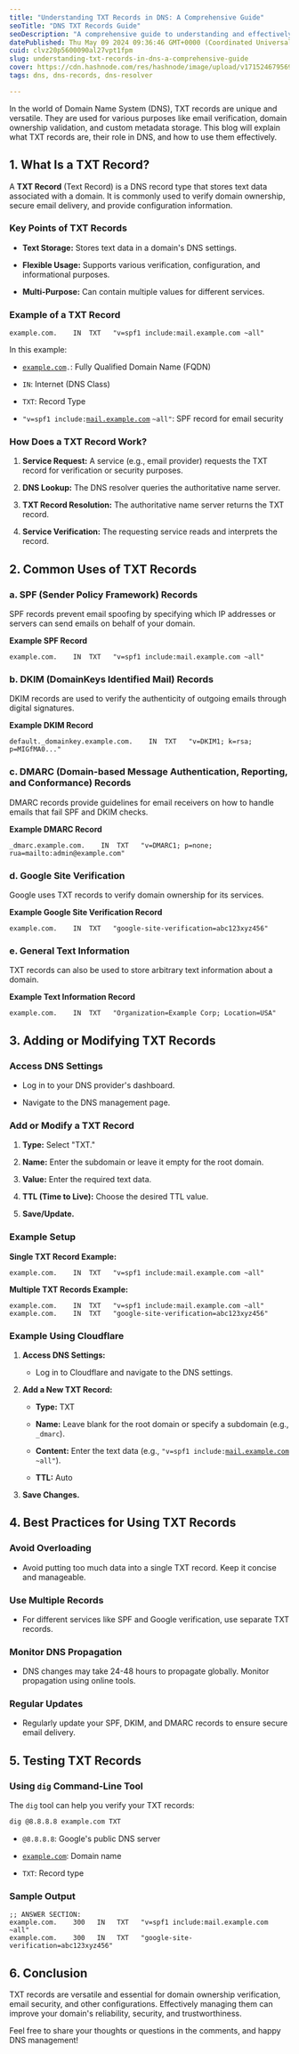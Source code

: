 ```yaml
---
title: "Understanding TXT Records in DNS: A Comprehensive Guide"
seoTitle: "DNS TXT Records Guide"
seoDescription: "A comprehensive guide to understanding and effectively using TXT records in DNS for verification, security, and configuration purposes"
datePublished: Thu May 09 2024 09:36:46 GMT+0000 (Coordinated Universal Time)
cuid: clvz20p5600090al27vpt1fpm
slug: understanding-txt-records-in-dns-a-comprehensive-guide
cover: https://cdn.hashnode.com/res/hashnode/image/upload/v1715246795698/876fbea6-7a94-40a0-8562-40e7f537345d.png
tags: dns, dns-records, dns-resolver

---
```


In the world of Domain Name System (DNS), TXT records are unique and versatile. They are used for various purposes like email verification, domain ownership validation, and custom metadata storage. This blog will explain what TXT records are, their role in DNS, and how to use them effectively.

## **1\. What Is a TXT Record?**

A **TXT Record** (Text Record) is a DNS record type that stores text data associated with a domain. It is commonly used to verify domain ownership, secure email delivery, and provide configuration information.

### **Key Points of TXT Records**

* **Text Storage:** Stores text data in a domain's DNS settings.
    
* **Flexible Usage:** Supports various verification, configuration, and informational purposes.
    
* **Multi-Purpose:** Can contain multiple values for different services.
    

### **Example of a TXT Record**

```plaintext
example.com.    IN  TXT   "v=spf1 include:mail.example.com ~all"
```

In this example:

* [`example.com`](http://example.com)`.`: Fully Qualified Domain Name (FQDN)
    
* `IN`: Internet (DNS Class)
    
* `TXT`: Record Type
    
* `"v=spf1 include:`[`mail.example.com`](http://mail.example.com) `~all"`: SPF record for email security
    

### **How Does a TXT Record Work?**

1. **Service Request:** A service (e.g., email provider) requests the TXT record for verification or security purposes.
    
2. **DNS Lookup:** The DNS resolver queries the authoritative name server.
    
3. **TXT Record Resolution:** The authoritative name server returns the TXT record.
    
4. **Service Verification:** The requesting service reads and interprets the record.
    

## **2\. Common Uses of TXT Records**

### **a. SPF (Sender Policy Framework) Records**

SPF records prevent email spoofing by specifying which IP addresses or servers can send emails on behalf of your domain.

**Example SPF Record**

```plaintext
example.com.    IN  TXT   "v=spf1 include:mail.example.com ~all"
```

### **b. DKIM (DomainKeys Identified Mail) Records**

DKIM records are used to verify the authenticity of outgoing emails through digital signatures.

**Example DKIM Record**

```plaintext
default._domainkey.example.com.    IN  TXT   "v=DKIM1; k=rsa; p=MIGfMA0..."
```

### **c. DMARC (Domain-based Message Authentication, Reporting, and Conformance) Records**

DMARC records provide guidelines for email receivers on how to handle emails that fail SPF and DKIM checks.

**Example DMARC Record**

```plaintext
_dmarc.example.com.    IN  TXT   "v=DMARC1; p=none; rua=mailto:admin@example.com"
```

### **d. Google Site Verification**

Google uses TXT records to verify domain ownership for its services.

**Example Google Site Verification Record**

```plaintext
example.com.    IN  TXT   "google-site-verification=abc123xyz456"
```

### **e. General Text Information**

TXT records can also be used to store arbitrary text information about a domain.

**Example Text Information Record**

```plaintext
example.com.    IN  TXT   "Organization=Example Corp; Location=USA"
```

## **3\. Adding or Modifying TXT Records**

### **Access DNS Settings**

* Log in to your DNS provider's dashboard.
    
* Navigate to the DNS management page.
    

### **Add or Modify a TXT Record**

1. **Type:** Select "TXT."
    
2. **Name:** Enter the subdomain or leave it empty for the root domain.
    
3. **Value:** Enter the required text data.
    
4. **TTL (Time to Live):** Choose the desired TTL value.
    
5. **Save/Update.**
    

### **Example Setup**

**Single TXT Record Example:**

```plaintext
example.com.    IN  TXT   "v=spf1 include:mail.example.com ~all"
```

**Multiple TXT Records Example:**

```plaintext
example.com.    IN  TXT   "v=spf1 include:mail.example.com ~all"
example.com.    IN  TXT   "google-site-verification=abc123xyz456"
```

### **Example Using Cloudflare**

1. **Access DNS Settings:**
    
    * Log in to Cloudflare and navigate to the DNS settings.
        
2. **Add a New TXT Record:**
    
    * **Type:** TXT
        
    * **Name:** Leave blank for the root domain or specify a subdomain (e.g., `_dmarc`).
        
    * **Content:** Enter the text data (e.g., `"v=spf1 include:`[`mail.example.com`](http://mail.example.com) `~all"`).
        
    * **TTL:** Auto
        
3. **Save Changes.**
    

## **4\. Best Practices for Using TXT Records**

### **Avoid Overloading**

* Avoid putting too much data into a single TXT record. Keep it concise and manageable.
    

### **Use Multiple Records**

* For different services like SPF and Google verification, use separate TXT records.
    

### **Monitor DNS Propagation**

* DNS changes may take 24-48 hours to propagate globally. Monitor propagation using online tools.
    

### **Regular Updates**

* Regularly update your SPF, DKIM, and DMARC records to ensure secure email delivery.
    

## **5\. Testing TXT Records**

### **Using** `dig` Command-Line Tool

The `dig` tool can help you verify your TXT records:

```bash
dig @8.8.8.8 example.com TXT
```

* `@8.8.8.8`: Google's public DNS server
    
* [`example.com`](http://example.com): Domain name
    
* `TXT`: Record type
    

### **Sample Output**

```plaintext
;; ANSWER SECTION:
example.com.    300   IN   TXT   "v=spf1 include:mail.example.com ~all"
example.com.    300   IN   TXT   "google-site-verification=abc123xyz456"
```

## **6\. Conclusion**

TXT records are versatile and essential for domain ownership verification, email security, and other configurations. Effectively managing them can improve your domain's reliability, security, and trustworthiness.

Feel free to share your thoughts or questions in the comments, and happy DNS management!